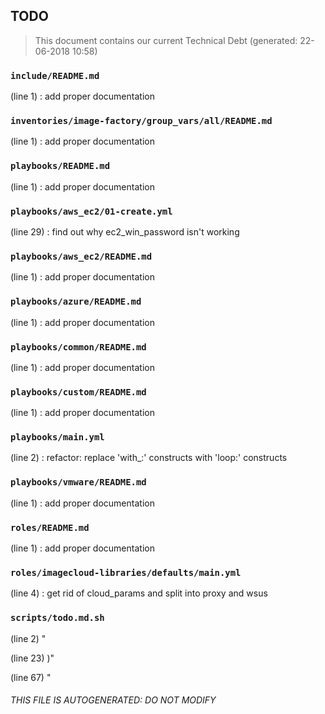 ## TODO
> This document contains our current Technical Debt (generated: 22-06-2018 10:58)

### ``include/README.md``
(line 1) : add proper documentation


### ``inventories/image-factory/group_vars/all/README.md``
(line 1) : add proper documentation


### ``playbooks/README.md``
(line 1) : add proper documentation


### ``playbooks/aws_ec2/01-create.yml``
(line 29) : find out why ec2_win_password isn't working


### ``playbooks/aws_ec2/README.md``
(line 1) : add proper documentation


### ``playbooks/azure/README.md``
(line 1) : add proper documentation


### ``playbooks/common/README.md``
(line 1) : add proper documentation


### ``playbooks/custom/README.md``
(line 1) : add proper documentation


### ``playbooks/main.yml``
(line 2) : refactor: replace 'with_<lookup>:' constructs with 'loop:' constructs


### ``playbooks/vmware/README.md``
(line 1) : add proper documentation


### ``roles/README.md``
(line 1) : add proper documentation


### ``roles/imagecloud-libraries/defaults/main.yml``
(line 4) : get rid of cloud_params and split into proxy and wsus


### ``scripts/todo.md.sh``
(line 2) "

(line 23) )"

(line 67) "

###### THIS FILE IS AUTOGENERATED: DO NOT MODIFY
